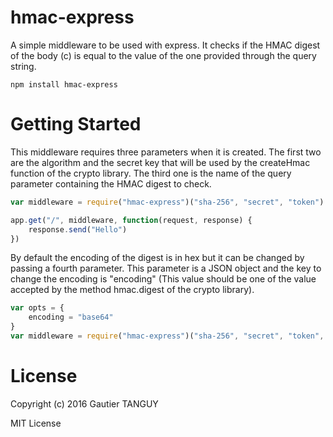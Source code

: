 # hmac-express

A simple middleware to be used with express. It checks if the HMAC digest of the body (c) is equal to the value of the one provided through the query string.

	npm install hmac-express

# Getting Started

This middleware requires three parameters when it is created. The first two are the algorithm and the secret key that will be used by the createHmac function of the crypto library. The third one is the name of the query parameter containing the HMAC digest to check.

``` javascript
var middleware = require("hmac-express")("sha-256", "secret", "token")

app.get("/", middleware, function(request, response) {
	response.send("Hello")
})

```

By default the encoding of the digest is in hex but it can be changed by passing a fourth parameter. This parameter is a JSON object and the key to change the encoding is "encoding" (This value should be one of the value accepted by the method hmac.digest of the crypto library).

``` javascript
var opts = {
	encoding = "base64"
}
var middleware = require("hmac-express")("sha-256", "secret", "token", opts)

```

# License
Copyright (c) 2016 Gautier TANGUY

MIT License